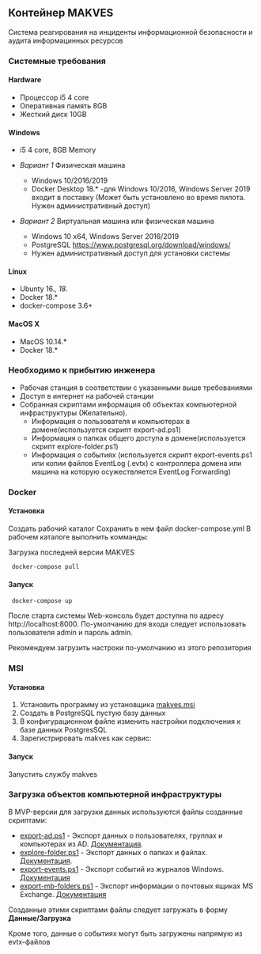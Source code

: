 ## Контейнер MAKVES

Система реагирования на инциденты информационной безопасности и аудита информацинных ресурсов

### Системные требования

#### Hardware
  + Процессор i5 4 core
  + Оперативная память 8GB
  + Жесткий диск 10GB
  
#### Windows
  + i5 4 core, 8GB Memory
  
  + _Вариант 1_ Физическая машина
      + Windows 10/2016/2019
      + Docker Desktop 18.* -для Windows 10/2016, Windows Server 2019 входит в поставку (Может быть установлено во время пилота. Нужен административный доступ)
      
  + _Вариант 2_ Виртуальная машина или физическая машина
      + Windows 10 x64, Windows Server 2016/2019
      + PostgreSQL https://www.postgresql.org/download/windows/
      + Нужен административный доступ для установки системы
  
#### Linux
  + Ubunty 16.*, 18.*
  + Docker 18.*
  + docker-compose 3.6+

#### MacOS X
  + MacOS 10.14.*
  + Docker 18.*
  
### Необходимо к прибытию инженера
  + Рабочая станция в соответствии с указанными выше требованиями
  + Доступ в интернет на рабочей станции
  + Собранная скриптами информация об объектах компьютерной инфраструктуры (Желательно).
    + Информация о пользователя и компьютерах в домене(используется скрипт export-ad.ps1)
    + Информация о папках общего доступа в домене(используется скрипт explore-folder.ps1)
    + Информация о событиях (используется скрипт export-events.ps1 или копии файлов EventLog (.evtx) c контроллера домена или машина на которую осужествляется EventLog Forwarding)

### Docker
#### Установка

Создать рабочий каталог
Сохранить в нем файл docker-compose.yml
В рабочем каталоге выполнить комманды:

Загрузка последней версии MAKVES
````
 docker-compose pull 
````

#### Запуск
   
````
 docker-compose up
````

После старта системы Web-консоль будет доступна по адресу http://localhost:8000. По-умолчанию для входа следует использовать пользователя admin и пароль admin.

Рекомендуем загрузить настроки по-умолчанию из этого репозитория
 
### MSI

#### Установка

1. Установить программу из установщика [makves.msi](https://github.com/Madnikulin50/makves/releases "Переход по ссылке")
2. Создать в PostgreSQL пустую базу данных
3. В конфигурационном файле изменить настройки подключения к базе данных PostgresSQL
4. Зарегистрировать makves как сервис:
                                      

#### Запуск

Запустить службу makves

### Загрузка объектов компьютерной инфраструктуры
 
 В MVP-версии для загрузки данных используются файлы созданные скриптами:
  
  + [export-ad.ps1](https://github.com/Madnikulin50/makves-mvp/blob/master/export-ad.ps1 "Переход по ссылке")  - Экспорт данных о пользователях, группах и компьютерах из AD.  [Документация](https://github.com/Madnikulin50/makves-mvp/blob/master/export-ad.md "Описание").
  + [explore-folder.ps1](https://github.com/Madnikulin50/makves-mvp/blob/master/explore-folder.ps1 "Переход по ссылке") - Экспорт данных о папках и файлах. [Документация](https://github.com/Madnikulin50/makves-mvp/blob/master/explore-folder.md "Описание").
  + [export-events.ps1](https://github.com/Madnikulin50/makves-mvp/blob/master/export-events.ps1 "Переход по ссылке") - Экспорт событий из журналов Windows. [Документация](https://github.com/Madnikulin50/makves-mvp/blob/master/export-events.md "Описание")
  + [export-mb-folders.ps1](https://github.com/Madnikulin50/makves-mvp/blob/master/export-mb-folders.ps1 "Переход по ссылке") - Экспорт информации о почтовых ящиках MS Exchange. [Документация](https://github.com/Madnikulin50/makves-mvp/blob/masterexport-mb-folders.md "Описание")
    
 Созданные этими скриптами файлы следует загружать в форму __Данные/Загрузка__
  
 Кроме того, данные о событиях могут быть загружены напрямую из evtx-файлов
  
 
 

